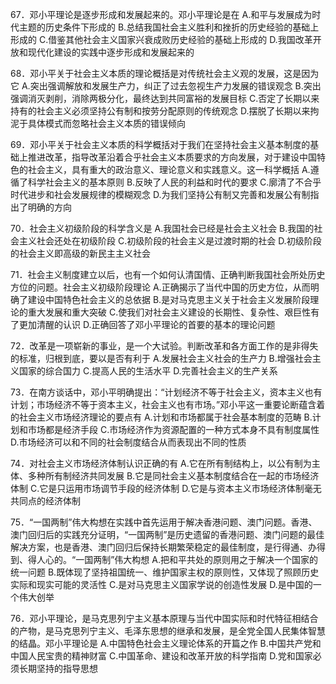 67．邓小平理论是逐步形成和发展起来的。邓小平理论是在
A.和平与发展成为时代主题的历史条件下形成的
B.总结我国社会主义胜利和挫折的历史经验的基础上形成的
C.借鉴其他社会主义国家兴衰成败历史经验的基础上形成的
D.我国改革开放和现代化建设的实践中逐步形成和发展起来的

68．邓小平关于社会主义本质的理论概括是对传统社会主义观的发展，这是因为它
A.突出强调解放和发展生产力，纠正了过去忽视生产力发展的错误观念
B.突出强调消灭剥削，消除两极分化，最终达到共同富裕的发展目标
C.否定了长期以来持有的社会主义必须坚持公有制和按劳分配原则的传统观念
D.摆脱了长期以来拘泥于具体模式而忽略社会主义本质的错误倾向

69．邓小平关于社会主义本质的科学概括对于我们在坚持社会主义基本制度的基础上推进改革，指导改革沿着合乎社会主义本质要求的方向发展，对于建设中国特色的社会主义，具有重大的政治意义、理论意义和实践意义。这一科学概括
A.遵循了科学社会主义的基本原则
B.反映了人民的利益和时代的要求
C.廓清了不合乎时代进步和社会发展规律的模糊观念
D.为我们坚持公有制又完善和发展公有制指出了明确的方向

70．社会主义初级阶段的科学含义是
A.我国社会已经是社会主义社会
B.我国的社会主义社会还处在初级阶段
C.初级阶段的社会主义是过渡时期的社会
D.初级阶段的社会主义即高级的新民主主义社会

71．社会主义制度建立以后，也有一个如何认清国情、正确判断我国社会所处历史方位的问题。社会主义初级阶段理论
A.正确揭示了当代中国的历史方位，从而明确了建设中国特色社会主义的总依据
B.是对马克思主义关于社会主义发展阶段理论的重大发展和重大突破
C.使我们对社会主义建设的长期性、复杂性、艰巨性有了更加清醒的认识
D.正确回答了邓小平理论的首要的基本的理论问题

72．改革是一项崭新的事业，是一个大试验。判断改革和各方面工作的是非得失的标准，归根到底，要以是否有利于
A.发展社会主义社会的生产力
B.增强社会主义国家的综合国力
C.提高人民的生活水平
D.完善社会主义的生产关系

73．在南方谈话中，邓小平明确提出：“计划经济不等于社会主义，资本主义也有计划；市场经济不等于资本主义，社会主义也有市场。”邓小平这一重要论断蕴含着的社会主义市场经济理论的要点有
A.计划和市场都属于社会基本制度的范畴
B.计划和市场都是经济手段
C.市场经济作为资源配置的一种方式本身不具有制度属性
D.市场经济可以和不同的社会制度结合从而表现出不同的性质

74．对社会主义市场经济体制认识正确的有
A.它在所有制结构上，以公有制为主体、多种所有制经济共同发展
B.它是同社会主义基本制度结合在一起的市场经济体制
C.它是只运用市场调节手段的经济体制
D.它是与资本主义市场经济体制毫无共同点的经济体制

75．“一国两制”伟大构想在实践中首先运用于解决香港问题、澳门问题。香港、澳门回归后的实践充分证明，“一国两制”是历史遗留的香港问题、澳门问题的最佳解决方案，也是香港、澳门回归后保持长期繁荣稳定的最佳制度，是行得通、办得到、得人心的。“一国两制”伟大构想
A.把和平共处的原则用之于解决一个国家的统一问题
B.既体现了坚持祖国统一、维护国家主权的原则性，又体现了照顾历史实际和现实可能的灵活性
C.是对马克思主义国家学说的创造性发展
D.是中国的一个伟大创举

76．邓小平理论，是马克思列宁主义基本原理与当代中国实际和时代特征相结合的产物，是马克思列宁主义、毛泽东思想的继承和发展，是全党全国人民集体智慧的结晶。邓小平理论是
A.中国特色社会主义理论体系的开篇之作
B.中国共产党和中国人民宝贵的精神财富
C.中国革命、建设和改革开放的科学指南
D.党和国家必须长期坚持的指导思想